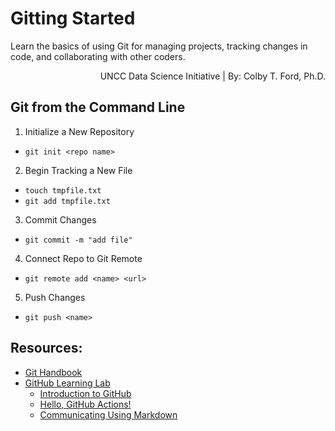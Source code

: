 # Gitting Started
Learn the basics of using Git for managing projects, tracking changes in code, and collaborating with other coders.

<p align = "right">UNCC Data Science Initiative | By: Colby T. Ford, Ph.D.</p>

## Git from the Command Line
1. Initialize a New Repository
  - `git init <repo name>`
2. Begin Tracking a New File
  - `touch tmpfile.txt`
  - `git add tmpfile.txt`
3. Commit Changes
  - `git commit -m "add file"`
4. Connect Repo to Git Remote
  - `git remote add <name> <url>`
5. Push Changes
  - `git push <name>`

## Resources:
- [Git Handbook](https://guides.github.com/introduction/git-handbook/)
- [GitHub Learning Lab](https://lab.github.com/)
  - [Introduction to GitHub](https://lab.github.com/githubtraining/introduction-to-github)
  - [Hello, GitHub Actions!](https://lab.github.com/github/hello-github-actions!)
  - [Communicating Using Markdown](https://lab.github.com/githubtraining/communicating-using-markdown)
